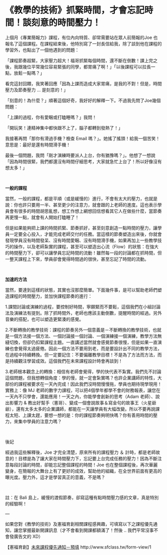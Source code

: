 # 《教學的技術》抓緊時間，才會忘記時間！談刻意的時間壓力！ 

<p>上個月《專業簡報力》課程，有位內向特質、卻常需要站在眾人前簡報的Joe 也報名了這個課程。在課程結束後，他特別寫了一封長信給我，除了談到他在課程的學習外，也點出了一個他遇到的問題：</p>
<p>「課程節奏超緊，大家壓力超大！福哥抓緊每個時間，還不斷在倒數！課上完之後，我跟幾位平常幾位容易緊張的同學，都胃痛了啊！」「以後課程可以拉長一點，放鬆一點嗎？」</p>
<p>看完這封回饋，我笑著回應「因為上課而造成大家胃痛，是我的不對！但是，時間壓力及節奏壓力 … 是刻意的！」</p>
<p>「刻意的！為什麼？」順著這個好奇，我好好的解釋一下。不過我先問了Joe幾個問題：</p>
<p>「上課的過程，你有愛睏或打瞌睡嗎？」我問！</p>
<p>「開玩笑！連精神集中都快跟不上了，腦子都轉到發熱了！」</p>
<p>我接著再問「那你有滑過手機？檢查 Email 嗎？」。她搖了搖頭！給我一個苦笑！意思是：最好是還有時間滑手機！</p>
<p>最後一個問題，我問「剛才演練時要派人上台，你有猶豫嗎？」。他想了一想說「因為時間很緊，我們都還沒有時間仔細思考，大家就急忙上台了！所以好像沒有想太多！」</p>
<p> </p>
<p><strong>一般的課程</strong></p>
<p>當然，一般的課程，都是平順（或是緩慢的）進行，不會有太大的壓力，也就是說：你也許只要用一半、甚至更少的注意力，就會跟的上老師的進度。這也表示學員會有很多的時間胡思亂想，想工作想上網想回信想看其它人在做些什麼，當節奏再更慢一點，就會有人開始打瞌睡了！</p>
<p>但是如果能夠把上課的時間抓緊、節奏抓好，甚至刻意創造一點時間的壓力，讓學員一定要全心投入，才能完成老師交付的任務。當這樣的節奏塑造出來後，你就會發現學員沒有時間發呆、沒有時間愛睏、沒有時間滑手機，如果再加上一些教學技巧的操作，以及老師紮實的課程，甚至可以塑造出心流（Flow）的狀態：在強大的時間壓力下，卻可以讓學員忘記時間的流動！雖然每一段的討論都在抓時間，但一整天課程上下來，學員卻會覺得時間過的很快，甚至忘記了時間的流動。</p>
<p> </p>
<p><strong>加速的方法</strong></p>
<p>當然，要達到這樣的狀態，其實也沒那麼簡單。下面幾件事，是可以幫助老師們塑造課程的時間壓力，並加快課程節奏的進行：</p>
<p>1.課間討論或演練的過程，要控制好時間，寧願緊而不要鬆，這個我們在小組討論法及演練法有提到。除了抓時間外，老師也應該主動倒數，提醒時間的經過。另外音樂的搭配，也可以塑造更緊湊的感覺。</p>
<p>2.不斷轉換的教學技術：課程的節奏另外一個意義是－不斷轉換的教學技術，也就是一個方法接一個方法、一個討論接一個討論、一個演練接一個演練，教學方法無縫切換，但卻仍扣緊課程主題。一直講述當然就會感覺節奏很慢，但是如果一直演練也會覺得太過疲倦。因此一個方法不要用到老，而是要設計出不同的教學方法，在過程中持續轉換。但一定要記住：不要偏離教學目標！不是為了方法而方法，而是持續觀注學習成效。這個我們在未來課程設計時會再談到！</p>
<p>3.老師根本觀念上的轉換：相信有老師會覺得，學的快代表不紮實。我們先不討論這個問題，但我想轉個角度：學的慢，就一定會紮實嗎？也許企業講師的特性，大部份的課程被要求在一天內完成！因此我們沒時間慢慢拖，學員也期待現學現用！實務上：像 MJ 老師的數字力課程，可以把4個學年都學不會的財務報表，讓您在一天內不只學會，還能應用！一天之內，你能學會創新的思考（Adam 老師）、說出影響力 &amp; 教出好幫手（憲哥）、變成一個會說故事＆寫金句的故事王（火星爺爺），還有太多太多的企業講師，都能在一天讓學員有大幅改變。所以不要再說課程太短、上課太趕，要想一想的是：你的課程節奏夠明快嗎？你有善用時間的壓力，來集中學員的注意力嗎？</p>
<p> </p>
<p>後記</p>
<p>經過我這些解釋後，Joe 才完全清楚，原來所有的課程壓力 ＆ 計時，都是老師故意的！目標是為了讓大家在時間壓力下，忘記要上台完成任務的壓力！因為不斷注意每段討論的時間，卻能忘記整個課程的時間！Joe 也在整個課程後，再次華麗變身，在簡報的大舞台上有了更好的成效，幫助他的組織，在全世界前面有更高的曝光度。壓力外，這才是學習真正的意義，不是嗎？</p>
<p> </p>
<p>註：在 Bali 島上，緩慢的渡假節奏，卻寫這種有點時間壓力感的文章，真是特別的經驗啊！</p>
<p>—</p>
<p>如果您對《教學的技術》及憲福育創相關課程感興趣，可填寫以下之課程優先通知，讓您掌握最新開課訊息（才不會看到開課都額滿了！然後 .. 我們平常沒事不會發廣告文的 XD）</p>
<p>【憲福育創】<a href="http://www.sfclass.tw/form-view/1">未來課程優先通知－預填</a> http://www.sfclass.tw/form-view/1</p>